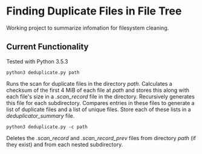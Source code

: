 # Finding Duplicate Files in File Tree
Working project to summarize infomation for filesystem cleaning.

## Current Functionality
Tested with Python 3.5.3
```
python3 deduplicate.py path
```
Runs the scan for duplicate files in the directory *path*. Calculates a checksum of the first 4 MiB of each file at *path* and stores this along with each file's size in a *.scan_record* file in the directory. Recursively generates this file for each subdirectory. Compares entries in these files to generate a list of duplicate files and a list of unique files. Store each of these lists in a *deduplicator_summary* file.
```
python3 deduplicate.py -c path
```
Deletes the *.scan_record* and *.scan_record_prev* files from directory *path* (if they exist) and from each nested subdirectory.

